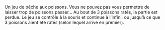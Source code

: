 Un jeu de pêche aux poissons. Vous ne pouvez pas vous permettre de laisser trop de poissons passer... Au bout de 3 poissons ratés, la partie est perdue.
Le jeu se contrôle à la souris et continue à l’infini, ou jusqu’à ce que 3 poissons aient été ratés (selon lequel arrive en premier).